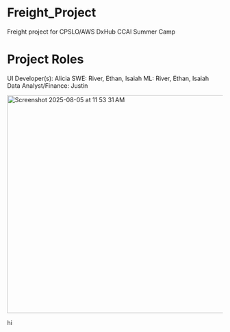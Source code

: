 # Freight_Project
Freight project for CPSLO/AWS DxHub CCAI Summer Camp

# Project Roles
UI Developer(s): Alicia
SWE: River, Ethan, Isaiah
ML: River, Ethan, Isaiah
Data Analyst/Finance: Justin

<img width="550" height="508" alt="Screenshot 2025-08-05 at 11 53 31 AM" src="https://github.com/user-attachments/assets/dbfafe17-d815-4be9-8fd2-a89b048266a2" />

hi